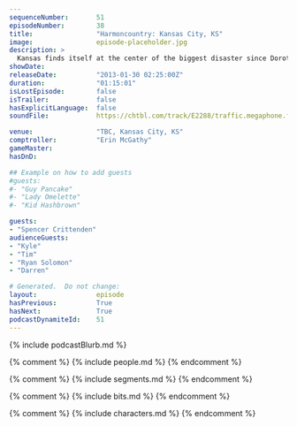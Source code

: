 ```yaml
---
sequenceNumber:       51
episodeNumber:        38
title:                "Harmoncountry: Kansas City, KS"
image:                episode-placeholder.jpg
description: >
  Kansas finds itself at the center of the biggest disaster since Dorothy's twister when Mayor Harmon and Erin McGathy conduct the worst town meeting of the tour. This episode is unedited because I have no idea what I'd cut without cutting the entire thi...
showDate:             
releaseDate:          "2013-01-30 02:25:00Z"
duration:             "01:15:01"
isLostEpisode:        false
isTrailer:            false
hasExplicitLanguage:  false
soundFile:            https://chtbl.com/track/E2288/traffic.megaphone.fm/STA4660628644.mp3?updated=1554398396

venue:                "TBC, Kansas City, KS"
comptroller:          "Erin McGathy"
gameMaster:           
hasDnD:               

## Example on how to add guests
#guests:
#- "Guy Pancake"
#- "Lady Omelette"
#- "Kid Hashbrown"

guests:
- "Spencer Crittenden"
audienceGuests:
- "Kyle"
- "Tim"
- "Ryan Solomon"
- "Darren"

# Generated.  Do not change:
layout:               episode
hasPrevious:          True
hasNext:              True
podcastDynamiteId:    51
---
```


{% include podcastBlurb.md %}

{% comment %}
{% include people.md %}
{% endcomment %}

{% comment %}
{% include segments.md %}
{% endcomment %}

{% comment %}
{% include bits.md %}
{% endcomment %}

{% comment %}
{% include characters.md %}
{% endcomment %}
